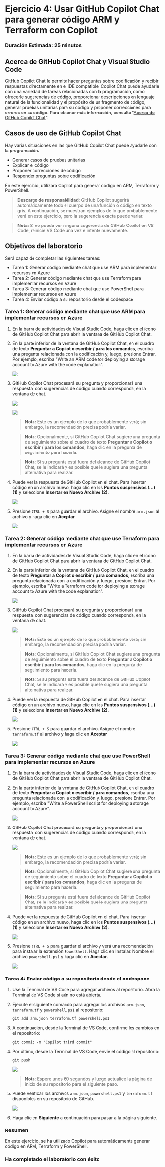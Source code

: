 # Ejercicio 4: Usar GitHub Copilot Chat para generar código ARM y Terraform con Copilot

### Duración Estimada: 25 minutos

## Acerca de GitHub Copilot Chat y Visual Studio Code

GitHub Copilot Chat le permite hacer preguntas sobre codificación y recibir respuestas directamente en el IDE compatible. Copilot Chat puede ayudarle con una variedad de tareas relacionadas con la programación, como ofrecerle sugerencias de código, proporcionar descripciones en lenguaje natural de la funcionalidad y el propósito de un fragmento de código, generar pruebas unitarias para su código y proponer correcciones para errores en su código. Para obtener más información, consulte "[Acerca de GitHub Copilot Chat](https://docs.github.com/en/copilot/github-copilot-chat/about-github-copilot-chat)".

## Casos de uso de GitHub Copilot Chat

Hay varias situaciones en las que GitHub Copilot Chat puede ayudarle con la programación.

- Generar casos de pruebas unitarias
- Explicar el código
- Proponer correcciones de código
- Responder preguntas sobre codificación

En este ejercicio, utilizará Copilot para generar código en ARM, Terraform y PowerShell.

>**Descargo de responsabilidad**: GitHub Copilot sugerirá automáticamente todo el cuerpo de una función o código en texto gris. A continuación, se muestran ejemplos de lo que probablemente verá en este ejercicio, pero la sugerencia exacta puede variar.

>**Nota**: Si no puede ver ninguna sugerencia de GitHub Copilot en VS Code, reinicie VS Code una vez e intente nuevamente.

## Objetivos del laboratorio

Será capaz de completar las siguientes tareas:

- Tarea 1: Generar código mediante chat que use ARM para implementar recursos en Azure
- Tarea 2: Generar código mediante chat que use Terraform para implementar recursos en Azure
- Tarea 3: Generar código mediante chat que use PowerShell para implementar recursos en Azure
- Tarea 4: Enviar código a su repositorio desde el codespace

### Tarea 1: Generar código mediante chat que use ARM para implementar recursos en Azure

1. En la barra de actividades de Visual Studio Code, haga clic en el ícono de GitHub Copilot Chat para abrir la ventana de GitHub Copilot Chat.

1. En la parte inferior de la ventana de GitHub Copilot Chat, en el cuadro de texto **Preguntar a Copilot o escribir / para los comandos**, escriba una pregunta relacionada con la codificación y, luego, presione Entrar. Por ejemplo, escriba "Write an ARM code for deploying a storage account to Azure with the code explanation".

    ![](../media/copilotnew.png)

1. GitHub Copilot Chat procesará su pregunta y proporcionará una respuesta, con sugerencias de código cuando corresponda, en la ventana de chat.

    ![](../media/copilotoutput1.png)

    ![](../media/copilotoutput2.png)   

    > **Nota:** Este es un ejemplo de lo que probablemente verá; sin embargo, la recomendación precisa podría variar.

    > **Nota**: Opcionalmente, si GitHub Copilot Chat sugiere una pregunta de seguimiento sobre el cuadro de texto **Preguntar a Copilot o escribir / para los comandos**, haga clic en la pregunta de seguimiento para hacerla.

    > **Nota**: Si su pregunta está fuera del alcance de GitHub Copilot Chat, se le indicará y es posible que le sugiera una pregunta alternativa para realizar.
   
1. Puede ver la respuesta de GitHub Copilot en el chat. Para insertar código en un archivo nuevo, haga clic en los **Puntos suspensivos (...)** **(1)** y seleccione **Insertar en Nuevo Archivo** **(2)**.

   ![](../media/copilotnewfile.png)

1. Presione `CTRL + S` para guardar el archivo. Asigne el nombre `arm.json` al archivo y haga clic en **Aceptar**

   ![](../media/arm-save.png)

### Tarea 2: Generar código mediante chat que use Terraform para implementar recursos en Azure

1. En la barra de actividades de Visual Studio Code, haga clic en el ícono de GitHub Copilot Chat para abrir la ventana de GitHub Copilot Chat.

1. En la parte inferior de la ventana de GitHub Copilot Chat, en el cuadro de texto **Preguntar a Copilot o escribir / para comandos**, escriba una pregunta relacionada con la codificación y, luego, presione Entrar. Por ejemplo, escriba "Write a Terraform code for deploying a storage account to Azure with the code explanation".

   ![](../media/createterraform.png)

1. GitHub Copilot Chat procesará su pregunta y proporcionará una respuesta, con sugerencias de código cuando corresponda, en la ventana de chat.

    ![](../media/terraformupdate.png)

    > **Nota:** Este es un ejemplo de lo que probablemente verá; sin embargo, la recomendación precisa podría variar.
    
    > **Nota**: Opcionalmente, si GitHub Copilot Chat sugiere una pregunta de seguimiento sobre el cuadro de texto **Preguntar a Copilot o escribir / para los comandos**, haga clic en la pregunta de seguimiento para hacerla.

    > **Nota**: Si su pregunta está fuera del alcance de GitHub Copilot Chat, se le indicará y es posible que le sugiera una pregunta alternativa para realizar.
   
1. Puede ver la respuesta de GitHub Copilot en el chat. Para insertar código en un archivo nuevo, haga clic en los **Puntos suspensivos (...)** **(1)** y seleccione **Insertar en Nuevo Archivo** **(2)**.

   ![](../media/terraformnewfile.png)

1. Presione `CTRL + S` para guardar el archivo. Asigne el nombre `terraform.tf` al archivo y haga clic en **Aceptar**

   ![](../media/terraform-save.png)

### Tarea 3: Generar código mediante chat que use PowerShell para implementar recursos en Azure

1. En la barra de actividades de Visual Studio Code, haga clic en el ícono de GitHub Copilot Chat para abrir la ventana de GitHub Copilot Chat.

1. En la parte inferior de la ventana de GitHub Copilot Chat, en el cuadro de texto **Preguntar a Copilot o escribir / para comandos**, escriba una pregunta relacionada con la codificación y, luego, presione Entrar. Por ejemplo, escriba "Write a PowerShell script for deploying a storage account to Azure".

   ![](../media/createpowershell.png)

1. GitHub Copilot Chat procesará su pregunta y proporcionará una respuesta, con sugerencias de código cuando corresponda, en la ventana de chat.

    ![](../media/poweroutput.png)

    > **Nota:** Este es un ejemplo de lo que probablemente verá; sin embargo, la recomendación precisa podría variar.

    > **Nota**: Opcionalmente, si GitHub Copilot Chat sugiere una pregunta de seguimiento sobre el cuadro de texto **Preguntar a Copilot o escribir / para los comandos**, haga clic en la pregunta de seguimiento para hacerla.

    > **Nota**: Si su pregunta está fuera del alcance de GitHub Copilot Chat, se le indicará y es posible que le sugiera una pregunta alternativa para realizar.
   
1. Puede ver la respuesta de GitHub Copilot en el chat. Para insertar código en un archivo nuevo, haga clic en los **Puntos suspensivos (...)** **(1)** y seleccione **Insertar en Nuevo Archivo** **(2)**.

   ![](../media/powernewfile.png)

1. Presione `CTRL + S` para guardar el archivo y verá una recomendación para instalar la extensión `PowerShell`. Haga clic en Instalar. Nombre el archivo `powershell.ps1` y haga clic en **Aceptar**.

   ![](../media/ps-save.png)

### Tarea 4: Enviar código a su repositorio desde el codespace

1. Use la Terminal de VS Code para agregar archivos al repositorio. Abra la Terminal de VS Code si aún no está abierta.

1. Ejecute el siguiente comando para agregar los archivos `arm.json`, `terraform.tf` y `powershell.ps1` al repositorio:

   ```
   git add arm.json terraform.tf powershell.ps1
   ```

1. A continuación, desde la Terminal de VS Code, confirme los cambios en el repositorio:

   ```
   git commit -m "Copilot third commit"
   ```

1. Por último, desde la Terminal de VS Code, envíe el código al repositorio:

   ```
   git push
   ```

   ![](../media/ex-4-push5.png)

   >**Nota**: Espere unos 60 segundos y luego actualice la página de inicio de su repositorio para el siguiente paso.

1. Puede verificar los archivos `arm.json`, `powershell.ps1` y `terraform.tf` disponibles en su repositorio de GitHub.

   ![](../media/ex-4-github5.png)

1. Haga clic en **Siguiente** a continuación para pasar a la página siguiente.

### Resumen

En este ejercicio, se ha utilizado Copilot para automáticamente generar código en ARM, Terraform y PowerShell.

### Ha completado el laboratorio con éxito
